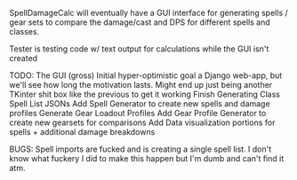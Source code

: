 SpellDamageCalc will eventually have a GUI interface for generating spells / gear sets to compare the damage/cast and DPS for different spells and classes. 

Tester is  testing code w/ text output for calculations while the GUI isn't created


TODO: 
    The GUI (gross)
    Initial hyper-optimistic goal a Django web-app, but we'll see how long the motivation lasts. Might end up just being another TKinter shit box like the previous to get it working
    Finish Generating Class Spell List JSONs
    Add Spell Generator to create new spells and damage profiles 
    Generate Gear Loadout Profiles 
    Add Gear Profile Generator to create new gearsets for comparisons 
    Add Data visualization portions for spells + additional damage breakdowns
    
BUGS: 
    Spell imports are fucked and is creating a single spell list. I don't know what fuckery I did to make this happen but I'm dumb and can't find it atm.
